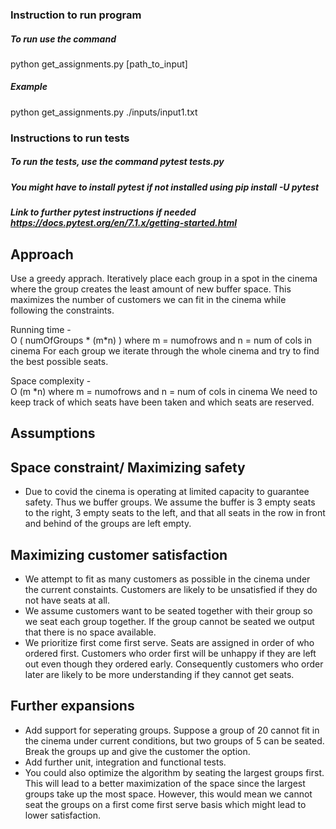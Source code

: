 ### Instruction to run program
##### To run use the command 
python get_assignments.py [path_to_input] 

##### Example 
python get_assignments.py ./inputs/input1.txt

### Instructions to run tests
##### To run the tests, use the command pytest tests.py
##### You might have to install pytest if not installed using pip install -U pytest
##### Link to further pytest instructions if needed https://docs.pytest.org/en/7.1.x/getting-started.html

## Approach
Use a greedy apprach. Iteratively place each group in a spot in the cinema where the group creates the least amount of new buffer space. This maximizes the number of customers we can fit in the cinema while following the constraints. 

Running time -   
O ( numOfGroups * (m*n) ) where m = numofrows and n = num of cols in cinema
For each group we iterate through the whole cinema and try to find the best possible seats. 

Space complexity -    
O (m *n) where m = numofrows and n = num of cols in cinema
We need to keep track of which seats have been taken and which seats are reserved. 

## Assumptions

## Space constraint/ Maximizing safety
- Due to covid the cinema is operating at limited capacity to guarantee safety. Thus we buffer groups. We assume the buffer is 3 empty seats to the right, 3 empty seats to the left, and that all seats in the row in front and behind of the groups are left empty. 

## Maximizing customer satisfaction
- We attempt to fit as many customers as possible in the cinema under the current constaints. Customers are likely to be unsatisfied if they do not have seats at all. 
- We assume customers want to be seated together with their group so we seat each group together. If the group cannot be seated we output that there is no space available.
- We prioritize first come first serve. Seats are assigned in order of who ordered first. Customers who order first will be unhappy if they are left out even though they ordered early. Consequently customers who order later are likely to be more understanding if they cannot get seats. 

## Further expansions
- Add support for seperating groups. Suppose a group of 20 cannot fit in the cinema under current conditions, but two groups of 5 can be seated. Break the groups up and give the customer the option. 
- Add further unit, integration and functional tests. 
- You could also optimize the algorithm by seating the largest groups first. This will lead to a better maximization of the space since the largest groups take up the most space. However, this would mean we cannot seat the groups on a first come first serve basis which might lead to lower satisfaction. 

